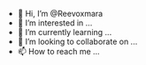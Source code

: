 - 👋 Hi, I’m @Reevoxmara
- 👀 I’m interested in ...
- 🌱 I’m currently learning ...
- 💞️ I’m looking to collaborate on ...
- 📫 How to reach me ...

<!---
Reevoxmara/Reevoxmara is a ✨ special ✨ repository because its `README.md` (this file) appears on your GitHub profile.
You can click the Preview link to take a look at your changes.
--->
